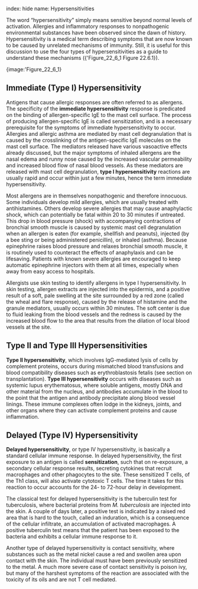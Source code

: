 index: hide
name: Hypersensitivities

The word “hypersensitivity” simply means sensitive beyond normal levels of activation. Allergies and inflammatory responses to nonpathogenic environmental substances have been observed since the dawn of history. Hypersensitivity is a medical term describing symptoms that are now known to be caused by unrelated mechanisms of immunity. Still, it is useful for this discussion to use the four types of hypersensitivities as a guide to understand these mechanisms ({'Figure_22_6_1 Figure 22.6.1}).


{image:'Figure_22_6_1}
        

## Immediate (Type I) Hypersensitivity

Antigens that cause allergic responses are often referred to as allergens. The specificity of the  **immediate hypersensitivity** response is predicated on the binding of allergen-specific IgE to the mast cell surface. The process of producing allergen-specific IgE is called sensitization, and is a necessary prerequisite for the symptoms of immediate hypersensitivity to occur. Allergies and allergic asthma are mediated by mast cell degranulation that is caused by the crosslinking of the antigen-specific IgE molecules on the mast cell surface. The mediators released have various vasoactive effects already discussed, but the major symptoms of inhaled allergens are the nasal edema and runny nose caused by the increased vascular permeability and increased blood flow of nasal blood vessels. As these mediators are released with mast cell degranulation,  **type I hypersensitivity** reactions are usually rapid and occur within just a few minutes, hence the term immediate hypersensitivity.

Most allergens are in themselves nonpathogenic and therefore innocuous. Some individuals develop mild allergies, which are usually treated with antihistamines. Others develop severe allergies that may cause anaphylactic shock, which can potentially be fatal within 20 to 30 minutes if untreated. This drop in blood pressure (shock) with accompanying contractions of bronchial smooth muscle is caused by systemic mast cell degranulation when an allergen is eaten (for example, shellfish and peanuts), injected (by a bee sting or being administered penicillin), or inhaled (asthma). Because epinephrine raises blood pressure and relaxes bronchial smooth muscle, it is routinely used to counteract the effects of anaphylaxis and can be lifesaving. Patients with known severe allergies are encouraged to keep automatic epinephrine injectors with them at all times, especially when away from easy access to hospitals.

Allergists use skin testing to identify allergens in type I hypersensitivity. In skin testing, allergen extracts are injected into the epidermis, and a positive result of a soft, pale swelling at the site surrounded by a red zone (called the wheal and flare response), caused by the release of histamine and the granule mediators, usually occurs within 30 minutes. The soft center is due to fluid leaking from the blood vessels and the redness is caused by the increased blood flow to the area that results from the dilation of local blood vessels at the site.

## Type II and Type III Hypersensitivities

 **Type II hypersensitivity**, which involves IgG-mediated lysis of cells by complement proteins, occurs during mismatched blood transfusions and blood compatibility diseases such as erythroblastosis fetalis (see section on transplantation).  **Type III hypersensitivity** occurs with diseases such as systemic lupus erythematosus, where soluble antigens, mostly DNA and other material from the nucleus, and antibodies accumulate in the blood to the point that the antigen and antibody precipitate along blood vessel linings. These immune complexes often lodge in the kidneys, joints, and other organs where they can activate complement proteins and cause inflammation.

## Delayed (Type IV) Hypersensitivity

 **Delayed hypersensitivity**, or type IV hypersensitivity, is basically a standard cellular immune response. In delayed hypersensitivity, the first exposure to an antigen is called  **sensitization**, such that on re-exposure, a secondary cellular response results, secreting cytokines that recruit macrophages and other phagocytes to the site. These sensitized T cells, of the Th1 class, will also activate cytotoxic T cells. The time it takes for this reaction to occur accounts for the 24- to 72-hour delay in development.

The classical test for delayed hypersensitivity is the tuberculin test for tuberculosis, where bacterial proteins from  *M. tuberculosis* are injected into the skin. A couple of days later, a positive test is indicated by a raised red area that is hard to the touch, called an induration, which is a consequence of the cellular infiltrate, an accumulation of activated macrophages. A positive tuberculin test means that the patient has been exposed to the bacteria and exhibits a cellular immune response to it.

Another type of delayed hypersensitivity is contact sensitivity, where substances such as the metal nickel cause a red and swollen area upon contact with the skin. The individual must have been previously sensitized to the metal. A much more severe case of contact sensitivity is poison ivy, but many of the harshest symptoms of the reaction are associated with the toxicity of its oils and are not T cell mediated.
